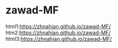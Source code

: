 # zawad-MF
html1:https://zhnahian.github.io/zawad-MF/
htm2:https://zhnahian.github.io/zawad-MF/
html3:https://zhnahian.github.io/zawad-MF/

